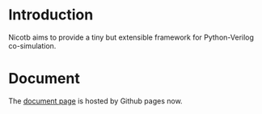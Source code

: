 # Introduction

Nicotb aims to provide a tiny but extensible framework for Python-Verilog co-simulation.

# Document

The [document page](https://johnjohnlin.github.io/nicotb/) is hosted by Github pages now.

